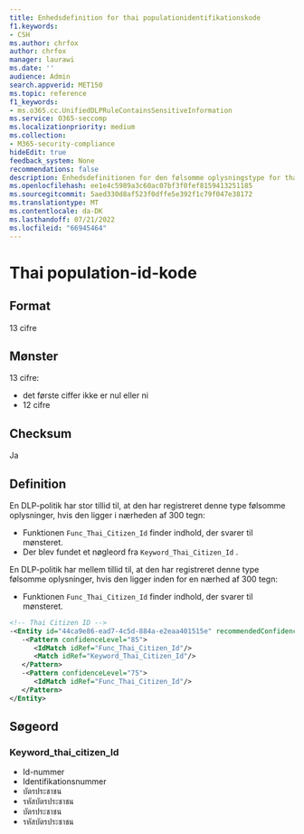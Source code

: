 ```yaml
---
title: Enhedsdefinition for thai populationidentifikationskode
f1.keywords:
- CSH
ms.author: chrfox
author: chrfox
manager: laurawi
ms.date: ''
audience: Admin
search.appverid: MET150
ms.topic: reference
f1_keywords:
- ms.o365.cc.UnifiedDLPRuleContainsSensitiveInformation
ms.service: O365-seccomp
ms.localizationpriority: medium
ms.collection:
- M365-security-compliance
hideEdit: true
feedback_system: None
recommendations: false
description: Enhedsdefinitionen for den følsomme oplysningstype for thailandsk populationidentifikationskode.
ms.openlocfilehash: ee1e4c5989a3c60ac07bf3f0fef8159413251185
ms.sourcegitcommit: 5aed330d8af523f0dffe5e392f1c79f047e38172
ms.translationtype: MT
ms.contentlocale: da-DK
ms.lasthandoff: 07/21/2022
ms.locfileid: "66945464"
---
```

# <a name="thai-population-identification-code"></a>Thai population-id-kode

## <a name="format"></a>Format

13 cifre

## <a name="pattern"></a>Mønster

13 cifre:

- det første ciffer ikke er nul eller ni
- 12 cifre

## <a name="checksum"></a>Checksum

Ja

## <a name="definition"></a>Definition

En DLP-politik har stor tillid til, at den har registreret denne type følsomme oplysninger, hvis den ligger i nærheden af 300 tegn:

- Funktionen `Func_Thai_Citizen_Id` finder indhold, der svarer til mønsteret.
- Der blev fundet et nøgleord fra `Keyword_Thai_Citizen_Id` .

En DLP-politik har mellem tillid til, at den har registreret denne type følsomme oplysninger, hvis den ligger inden for en nærhed af 300 tegn:

- Funktionen `Func_Thai_Citizen_Id` finder indhold, der svarer til mønsteret.

```xml
<!-- Thai Citizen ID -->
-<Entity id="44ca9e86-ead7-4c5d-884a-e2eaa401515e" recommendedConfidence="75" patternsProximity="300">
   -<Pattern confidenceLevel="85">
      <IdMatch idRef="Func_Thai_Citizen_Id"/>
      <Match idRef="Keyword_Thai_Citizen_Id"/>
   </Pattern>
   -<Pattern confidenceLevel="75">
      <IdMatch idRef="Func_Thai_Citizen_Id"/>
   </Pattern>
</Entity>
```

## <a name="keywords"></a>Søgeord

### <a name="keyword_thai_citizen_id"></a>Keyword_thai_citizen_Id

- Id-nummer
- Identifikationsnummer
- บัตรประชาชน
- รหัสบัตรประชาชน
- บัตรประชาชน
- รหัสบัตรประชาชน